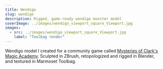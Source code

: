 ```yaml
---
title: Wendigo
slug: wendigo
description: Rigged, game-ready wendigo monster model
coverImage: ../images/wendigo_viewport_square_Viewport.jpg
images:
  - src: ../images/wendigo_viewport_square_Viewport.jpg
    label: "Toolbag render"
---
```


Wendigo model I created for a community game called [Mysteries of Clark's Magic Academy](https://chaoticplay.itch.io/clarks-magic-academy). Sculpted in ZBrush, retopologized and rigged in Blender, and textured in Marmoset Toolbag.